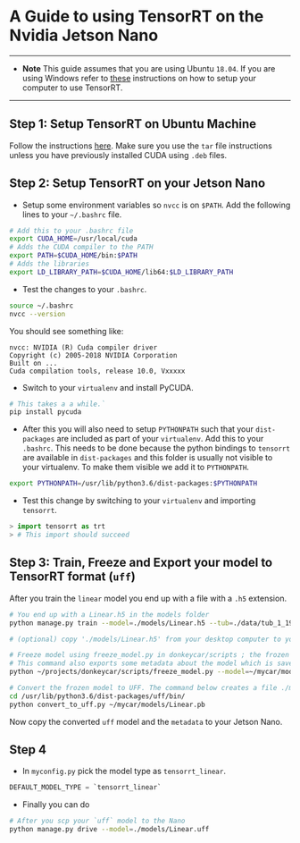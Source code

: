 # A Guide to using TensorRT on the Nvidia Jetson Nano

----

* **Note** This guide assumes that you are using Ubuntu `18.04`. If you are using Windows refer to [these](https://docs.nvidia.com/deeplearning/sdk/tensorrt-install-guide/index.html) instructions on how to setup your computer to use TensorRT.

----

## Step 1: Setup TensorRT on Ubuntu Machine

Follow the instructions [here](https://docs.nvidia.com/deeplearning/sdk/tensorrt-install-guide/index.html#installing-tar). Make sure you use the `tar` file instructions unless you have previously installed CUDA using `.deb` files.

## Step 2: Setup TensorRT on your Jetson Nano

* Setup some environment variables so `nvcc` is on `$PATH`. Add the following lines to your `~/.bashrc` file.

```bash
# Add this to your .bashrc file
export CUDA_HOME=/usr/local/cuda
# Adds the CUDA compiler to the PATH
export PATH=$CUDA_HOME/bin:$PATH
# Adds the libraries
export LD_LIBRARY_PATH=$CUDA_HOME/lib64:$LD_LIBRARY_PATH
```

* Test the changes to your `.bashrc`.

```bash
source ~/.bashrc
nvcc --version
```

You should see something like:

```text
nvcc: NVIDIA (R) Cuda compiler driver
Copyright (c) 2005-2018 NVIDIA Corporation
Built on ...
Cuda compilation tools, release 10.0, Vxxxxx
```

* Switch to your `virtualenv` and install PyCUDA.

```bash
# This takes a a while.`
pip install pycuda
```

* After this you will also need to setup `PYTHONPATH` such that your `dist-packages` are included as part of your `virtualenv`. Add this to your `.bashrc`. This needs to be done because the python bindings to `tensorrt` are available in `dist-packages` and this folder is usually not visible to your virtualenv. To make them visible we add it to `PYTHONPATH`.

```bash
export PYTHONPATH=/usr/lib/python3.6/dist-packages:$PYTHONPATH
```

* Test this change by switching to your `virtualenv` and importing `tensorrt`.

```python
> import tensorrt as trt
> # This import should succeed
```

## Step 3: Train, Freeze and Export your model to TensorRT format (`uff`)

After you train the `linear` model you end up with a file with a `.h5` extension.

```bash
# You end up with a Linear.h5 in the models folder
python manage.py train --model=./models/Linear.h5 --tub=./data/tub_1_19-06-29,...

# (optional) copy './models/Linear.h5' from your desktop computer to your Jetson Nano in your working dir (~mycar/models/)

# Freeze model using freeze_model.py in donkeycar/scripts ; the frozen model is stored as protocol buffers.
# This command also exports some metadata about the model which is saved in ./models/Linear.metadata
python ~/projects/donkeycar/scripts/freeze_model.py --model=~/mycar/models/Linear.h5 --output=~/mycar/models/Linear.pb

# Convert the frozen model to UFF. The command below creates a file ./models/Linear.uff
cd /usr/lib/python3.6/dist-packages/uff/bin/
python convert_to_uff.py ~/mycar/models/Linear.pb
```

Now copy the converted `uff` model and the `metadata` to your Jetson Nano.

## Step 4

* In `myconfig.py` pick the model type as `tensorrt_linear`.

```python
DEFAULT_MODEL_TYPE = `tensorrt_linear`
```

* Finally you can do

```bash
# After you scp your `uff` model to the Nano
python manage.py drive --model=./models/Linear.uff
```
